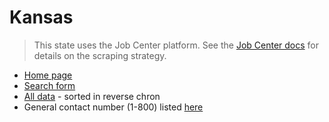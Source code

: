 # Kansas

> This state uses the Job Center platform. See the [Job Center docs](job_center.md)
> for details on the scraping strategy.

- [Home page](https://www.kansasworks.com)
- [Search form](https://www.kansasworks.com/search/warn_lookups/new)
- [All data][] - sorted in reverse chron
- General contact number (1-800) listed [here](https://www.kansasworks.com/site_map)

[All data]: https://www.kansasworks.com/search/warn_lookups?commit=Search&page=1&q%5Bemployer_name_cont%5D=&q%5Bmain_contact_contact_info_addresses_full_location_city_matches%5D=&q%5Bnotice_eq%5D=true&q%5Bnotice_on_gteq%5D=&q%5Bnotice_on_lteq%5D=&q%5Bs%5D=notice_on+desc&q%5Bservice_delivery_area_id_eq%5D=&q%5Bzipcode_code_start%5D=&utf8=%E2%9C%93

